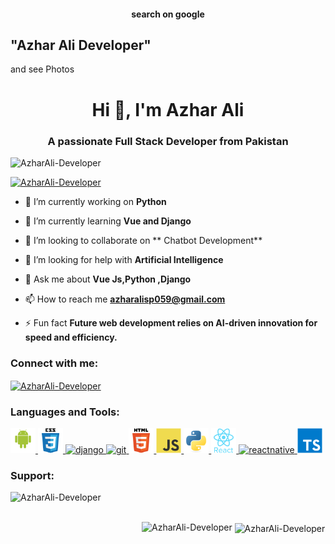 <h4 align="center">search on google <h2>"Azhar Ali Developer"</h2> and see Photos </h1>
<h1 align="center">Hi 👋, I'm Azhar Ali</h1>
<h3 align="center">A passionate Full Stack Developer from Pakistan</h3>

<p align="left"> <img src="https://komarev.com/ghpvc/?username=AzharAli-Developer&label=Profile%20views&color=0e75b6&style=flat" alt="AzharAli-Developer" /> </p>

<p align="left"> <a href="https://github.com/ryo-ma/github-profile-trophy"><img src="https://github-profile-trophy.vercel.app/?username=AzharAli-Developer" alt="AzharAli-Developer" /></a> </p>

- 🔭 I’m currently working on **Python**

- 🌱 I’m currently learning **Vue and Django**

- 👯 I’m looking to collaborate on ** Chatbot Development**

- 🤝 I’m looking for help with **Artificial Intelligence**

- 💬 Ask me about **Vue Js,Python ,Django**

- 📫 How to reach me **azharalisp059@gmail.com**

- ⚡ Fun fact **Future web development relies on AI-driven innovation for speed and efficiency.**

<h3 align="left">Connect with me:</h3>
<p align="left">
<a href="https://linkedin.com/in/azhar ali" target="blank"><img align="center" src="https://raw.githubusercontent.com/rahuldkjain/github-profile-readme-generator/master/src/images/icons/Social/linked-in-alt.svg" alt="AzharAli-Developer" height="30" width="40" /></a>
</p>

<h3 align="left">Languages and Tools:</h3>
<p align="left"> <a href="https://developer.android.com" target="_blank" rel="noreferrer"> <img src="https://raw.githubusercontent.com/devicons/devicon/master/icons/android/android-original-wordmark.svg" alt="android" width="40" height="40"/> </a> <a href="https://www.w3schools.com/css/" target="_blank" rel="noreferrer"> <img src="https://raw.githubusercontent.com/devicons/devicon/master/icons/css3/css3-original-wordmark.svg" alt="css3" width="40" height="40"/> </a> <a href="https://www.djangoproject.com/" target="_blank" rel="noreferrer"> <img src="https://cdn.worldvectorlogo.com/logos/django.svg" alt="django" width="40" height="40"/> </a> <a href="https://git-scm.com/" target="_blank" rel="noreferrer"> <img src="https://www.vectorlogo.zone/logos/git-scm/git-scm-icon.svg" alt="git" width="40" height="40"/> </a> <a href="https://www.w3.org/html/" target="_blank" rel="noreferrer"> <img src="https://raw.githubusercontent.com/devicons/devicon/master/icons/html5/html5-original-wordmark.svg" alt="html5" width="40" height="40"/> </a> <a href="https://developer.mozilla.org/en-US/docs/Web/JavaScript" target="_blank" rel="noreferrer"> <img src="https://raw.githubusercontent.com/devicons/devicon/master/icons/javascript/javascript-original.svg" alt="javascript" width="40" height="40"/> </a> <a href="https://www.python.org" target="_blank" rel="noreferrer"> <img src="https://raw.githubusercontent.com/devicons/devicon/master/icons/python/python-original.svg" alt="python" width="40" height="40"/> </a> <a href="https://reactjs.org/" target="_blank" rel="noreferrer"> <img src="https://raw.githubusercontent.com/devicons/devicon/master/icons/react/react-original-wordmark.svg" alt="react" width="40" height="40"/> </a> <a href="https://reactnative.dev/" target="_blank" rel="noreferrer"> <img src="https://reactnative.dev/img/header_logo.svg" alt="reactnative" width="40" height="40"/> </a> <a href="https://www.typescriptlang.org/" target="_blank" rel="noreferrer"> <img src="https://raw.githubusercontent.com/devicons/devicon/master/icons/typescript/typescript-original.svg" alt="typescript" width="40" height="40"/> </a> </p>

<h3 align="left">Support:</h3>
<p><a href="https://www.buymeacoffee.com/AzharAli-Developer"> <img align="left" src="https://cdn.buymeacoffee.com/buttons/v2/default-yellow.png" height="50" width="210" alt="AzharAli-Developer" /></a></p><br><br>

<p><img align="left" src="https://github-readme-stats.vercel.app/api/top-langs?username=AzharAli-Developer&show_icons=true&locale=en&layout=compact" alt="AzharAli-Developer" /></p>

<p>&nbsp;<img align="center" src="https://github-readme-stats.vercel.app/api?username=AzharAli-Developer&show_icons=true&locale=en" alt="AzharAli-Developer" /></p>
